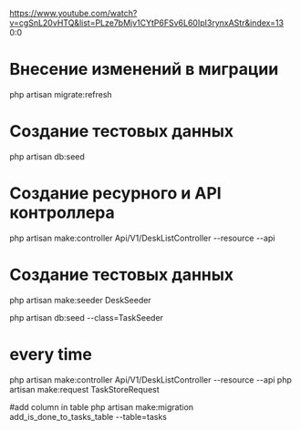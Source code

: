 https://www.youtube.com/watch?v=cgSnL20vHTQ&list=PLze7bMjv1CYtP6FSv6L60IpI3rynxAStr&index=13
0:0

# Внесение изменений в миграции
php artisan migrate:refresh

# Создание тестовых данных
php artisan db:seed

# Создание ресурного и API контроллера
php artisan make:controller Api/V1/DeskListController --resource --api

# Создание тестовых данных
php artisan make:seeder DeskSeeder

php artisan db:seed --class=TaskSeeder


# every time
php artisan make:controller Api/V1/DeskListController --resource --api
php artisan make:request TaskStoreRequest

#add column in table 
php artisan make:migration add_is_done_to_tasks_table --table=tasks


